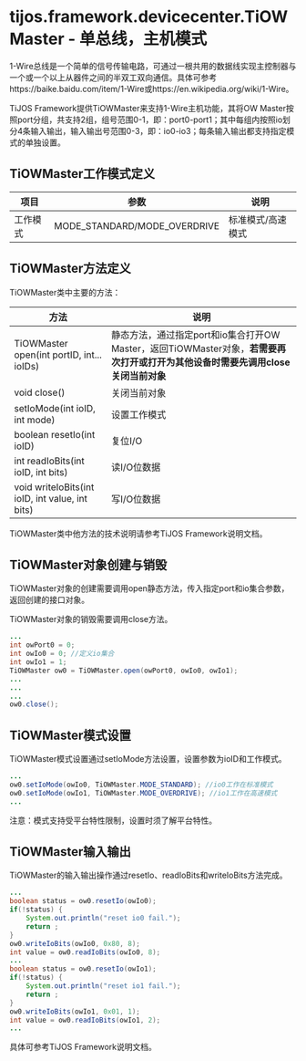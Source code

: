# tijos.framework.devicecenter.TiOWMaster - 单总线，主机模式

1-Wire总线是一个简单的信号传输电路，可通过一根共用的数据线实现主控制器与一个或一个以上从器件之间的半双工双向通信。具体可参考https://baike.baidu.com/item/1-Wire或https://en.wikipedia.org/wiki/1-Wire。

TiJOS Framework提供TiOWMaster来支持1-Wire主机功能，其将OW Master按照port分组，共支持2组，组号范围0-1，即：port0-port1；其中每组内按照io划分4条输入输出，输入输出号范围0-3，即：io0-io3；每条输入输出都支持指定模式的单独设置。



## TiOWMaster工作模式定义

| 项目   | 参数                           | 说明        |
| ---- | ---------------------------- | --------- |
| 工作模式 | MODE_STANDARD/MODE_OVERDRIVE | 标准模式/高速模式 |



## TiOWMaster方法定义

TiOWMaster类中主要的方法：

| 方法                                       | 说明                                       |
| ---------------------------------------- | ---------------------------------------- |
| TiOWMaster open(int portID, int... ioIDs) | 静态方法，通过指定port和io集合打开OW Master，返回TiOWMaster对象，**若需要再次打开或打开为其他设备时需要先调用close关闭当前对象** |
| void close()                             | 关闭当前对象                                   |
| setIoMode(int ioID, int mode)            | 设置工作模式                                   |
| boolean resetIo(int ioID)                | 复位I/O                                    |
| int readIoBits(int ioID, int bits)       | 读I/O位数据                                  |
| void writeIoBits(int ioID, int value, int bits) | 写I/O位数据                                  |

TiOWMaster类中他方法的技术说明请参考TiJOS Framework说明文档。



## TiOWMaster对象创建与销毁

TiOWMaster对象的创建需要调用open静态方法，传入指定port和io集合参数，返回创建的接口对象。

TiOWMaster对象的销毁需要调用close方法。

```java
...
int owPort0 = 0;
int owIo0 = 0; //定义io集合
int owIo1 = 1;
TiOWMaster ow0 = TiOWMaster.open(owPort0, owIo0, owIo1);
...
...
...
ow0.close();
```



## TiOWMaster模式设置

TiOWMaster模式设置通过setIoMode方法设置，设置参数为ioID和工作模式。

```java
...
ow0.setIoMode(owIo0, TiOWMaster.MODE_STANDARD); //io0工作在标准模式
ow0.setIoMode(owIo1, TiOWMaster.MODE_OVERDRIVE); //io1工作在高速模式
...
```

注意：模式支持受平台特性限制，设置时须了解平台特性。



## TiOWMaster输入输出

TiOWMaster的输入输出操作通过resetIo、readIoBits和writeIoBits方法完成。

```java
...
boolean status = ow0.resetIo(owIo0);
if(!status) {
    System.out.println("reset io0 fail.");
  	return ;
}
ow0.writeIoBits(owIo0, 0x80, 8);
int value = ow0.readIoBits(owIo0, 8);
...
boolean status = ow0.resetIo(owIo1);
if(!status) {
    System.out.println("reset io1 fail.");
  	return ;
}
ow0.writeIoBits(owIo1, 0x01, 1);
int value = ow0.readIoBits(owIo1, 2);
...
```



具体可参考TiJOS Framework说明文档。